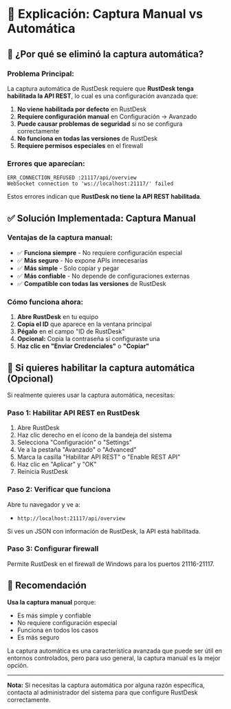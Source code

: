 # 🔧 Explicación: Captura Manual vs Automática

## 🚨 ¿Por qué se eliminó la captura automática?

### **Problema Principal:**
La captura automática de RustDesk requiere que **RustDesk tenga habilitada la API REST**, lo cual es una configuración avanzada que:

1. **No viene habilitada por defecto** en RustDesk
2. **Requiere configuración manual** en Configuración → Avanzado
3. **Puede causar problemas de seguridad** si no se configura correctamente
4. **No funciona en todas las versiones** de RustDesk
5. **Requiere permisos especiales** en el firewall

### **Errores que aparecían:**
```
ERR_CONNECTION_REFUSED :21117/api/overview
WebSocket connection to 'ws://localhost:21117/' failed
```

Estos errores indican que **RustDesk no tiene la API REST habilitada**.

## ✅ **Solución Implementada: Captura Manual**

### **Ventajas de la captura manual:**
- ✅ **Funciona siempre** - No requiere configuración especial
- ✅ **Más seguro** - No expone APIs innecesarias
- ✅ **Más simple** - Solo copiar y pegar
- ✅ **Más confiable** - No depende de configuraciones externas
- ✅ **Compatible con todas las versiones** de RustDesk

### **Cómo funciona ahora:**
1. **Abre RustDesk** en tu equipo
2. **Copia el ID** que aparece en la ventana principal
3. **Pégalo** en el campo "ID de RustDesk"
4. **Opcional:** Copia la contraseña si configuraste una
5. **Haz clic en "Enviar Credenciales"** o **"Copiar"**

## 🔄 **Si quieres habilitar la captura automática (Opcional)**

Si realmente quieres usar la captura automática, necesitas:

### **Paso 1: Habilitar API REST en RustDesk**
1. Abre RustDesk
2. Haz clic derecho en el ícono de la bandeja del sistema
3. Selecciona "Configuración" o "Settings"
4. Ve a la pestaña "Avanzado" o "Advanced"
5. Marca la casilla "Habilitar API REST" o "Enable REST API"
6. Haz clic en "Aplicar" y "OK"
7. Reinicia RustDesk

### **Paso 2: Verificar que funciona**
Abre tu navegador y ve a:
- `http://localhost:21117/api/overview`

Si ves un JSON con información de RustDesk, la API está habilitada.

### **Paso 3: Configurar firewall**
Permite RustDesk en el firewall de Windows para los puertos 21116-21117.

## 🎯 **Recomendación**

**Usa la captura manual** porque:
- Es más simple y confiable
- No requiere configuración especial
- Funciona en todos los casos
- Es más seguro

La captura automática es una característica avanzada que puede ser útil en entornos controlados, pero para uso general, la captura manual es la mejor opción.

---

**Nota:** Si necesitas la captura automática por alguna razón específica, contacta al administrador del sistema para que configure RustDesk correctamente.

